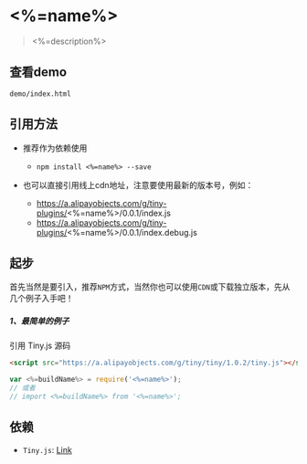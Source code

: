 # <%=name%>

> <%=description%>

## 查看demo

`demo/index.html`

## 引用方法

- 推荐作为依赖使用

  - `npm install <%=name%> --save`

- 也可以直接引用线上cdn地址，注意要使用最新的版本号，例如：

  - https://a.alipayobjects.com/g/tiny-plugins/<%=name%>/0.0.1/index.js
  - https://a.alipayobjects.com/g/tiny-plugins/<%=name%>/0.0.1/index.debug.js

## 起步
首先当然是要引入，推荐`NPM`方式，当然你也可以使用`CDN`或下载独立版本，先从几个例子入手吧！

##### 1、最简单的例子

引用 Tiny.js 源码
``` html
<script src="https://a.alipayobjects.com/g/tiny/tiny/1.0.2/tiny.js"></script>
```
``` js
var <%=buildName%> = require('<%=name%>');
// 或者
// import <%=buildName%> from '<%=name%>';
```

## 依赖
- `Tiny.js`: [Link](http://tinyjs.net/#/docs/api)
